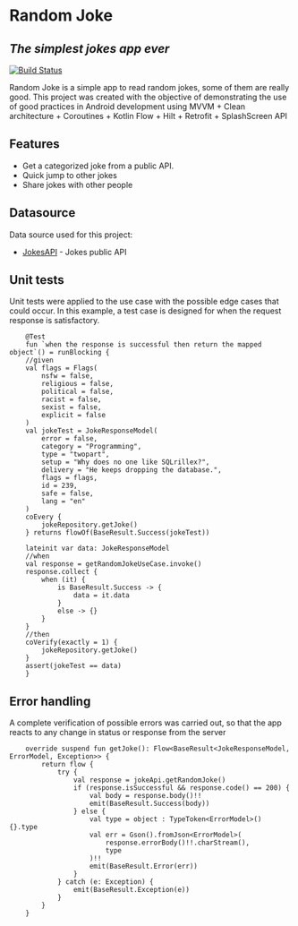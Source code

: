 # Random Joke
## _The simplest jokes app ever_

[![Build Status](https://travis-ci.org/joemccann/dillinger.svg?branch=master)](https://travis-ci.org/joemccann/dillinger)

Random Joke is a simple app to read random jokes, some of them are really good.
This project was created with the objective of demonstrating the use of good practices in Android development using MVVM + Clean architecture + Coroutines + Kotlin Flow + Hilt + Retrofit + SplashScreen API

## Features
- Get a categorized joke from a public API.
- Quick jump to other jokes
- Share jokes with other people


## Datasource
Data source used for this project:
- [JokesAPI](https://v2.jokeapi.dev/joke/Any) - Jokes public API


## Unit tests
Unit tests were applied to the use case with the possible edge cases that could occur.
In this example, a test case is designed for when the request response is satisfactory.
```
    @Test
    fun `when the response is successful then return the mapped object`() = runBlocking {
    //given
    val flags = Flags(
        nsfw = false,
        religious = false,
        political = false,
        racist = false,
        sexist = false,
        explicit = false
    )
    val jokeTest = JokeResponseModel(
        error = false,
        category = "Programming",
        type = "twopart",
        setup = "Why does no one like SQLrillex?",
        delivery = "He keeps dropping the database.",
        flags = flags,
        id = 239,
        safe = false,
        lang = "en"
    )
    coEvery {
        jokeRepository.getJoke()
    } returns flowOf(BaseResult.Success(jokeTest))

    lateinit var data: JokeResponseModel
    //when
    val response = getRandomJokeUseCase.invoke()
    response.collect {
        when (it) {
            is BaseResult.Success -> {
                data = it.data
            }
            else -> {}
        }
    }
    //then
    coVerify(exactly = 1) {
        jokeRepository.getJoke()
    }
    assert(jokeTest == data)
    }
```

## Error handling

A complete verification of possible errors was carried out, so that the app reacts to any change in status or response from the server

```
    override suspend fun getJoke(): Flow<BaseResult<JokeResponseModel, ErrorModel, Exception>> {
        return flow {
            try {
                val response = jokeApi.getRandomJoke()
                if (response.isSuccessful && response.code() == 200) {
                    val body = response.body()!!
                    emit(BaseResult.Success(body))
                } else {
                    val type = object : TypeToken<ErrorModel>() {}.type
                    val err = Gson().fromJson<ErrorModel>(
                        response.errorBody()!!.charStream(),
                        type
                    )!!
                    emit(BaseResult.Error(err))
                }
            } catch (e: Exception) {
                emit(BaseResult.Exception(e))
            }
        }
    }
```
